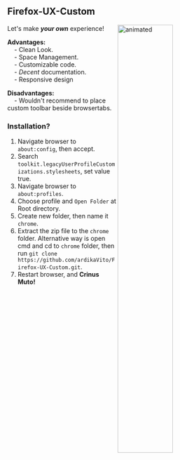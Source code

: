 ## Firefox-UX-Custom
<img align="right" width="50%" src="https://media.giphy.com/media/OyHJuBRcdejseJu98s/giphy.gif" alt="animated" />

Let's make ***your own*** experience!

**Advantages:**<br>
    - Clean Look.<br>
    - Space Management.<br>
    - Customizable code.<br>
    - *Decent* documentation.<br>
    - Responsive design
    
**Disadvantages:**<br>
    - Wouldn't recommend to place custom toolbar beside browsertabs.<br>

### Installation?
1. Navigate browser to `about:config`, then accept.
2. Search `toolkit.legacyUserProfileCustomizations.stylesheets`, set value true.
3. Navigate browser to `about:profiles`.
4. Choose profile and `Open Folder` at Root directory.
5. Create new folder, then name it `chrome`.
6. Extract the zip file to the `chrome` folder. Alternative way is open cmd and cd to `chrome` folder, then run `git clone https://github.com/ardikaVito/Firefox-UX-Custom.git`.
7. Restart browser, and **Crinus Muto!**
